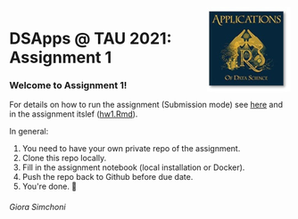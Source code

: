 <img src="images/DSApps_logo_small.jpg" align="right" />

# DSApps @ TAU 2021: Assignment 1

### Welcome to Assignment 1!

For details on how to run the assignment (Submission mode) see [here](https://github.com/DSApps-2021/Class_Slides/blob/master/Apps_of_DS_HW.pdf) and in the assignment itslef ([hw1.Rmd](hw1.Rmd)).

In general:

1. You need to have your own private repo of the assignment.
2. Clone this repo locally.
3. Fill in the assignment notebook (local installation or Docker).
4. Push the repo back to Github before due date.
5. You're done. :nail_care:

###### Giora Simchoni